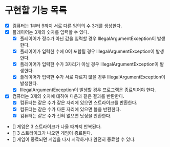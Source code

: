 # 구현할 기능 목록

- [x] 컴퓨터는 1부터 9까지 서로 다른 임의의 수 3개를 생성한다.
- [x] 플레이어는 3개의 숫자를 입력할 수 있다.
    - [x] 플레이어가 정수가 아닌 값을 입력할 경우 IllegalArgumentException이 발생한다.
    - [x] 플레이어가 입력한 수에 0이 포함될 경우 IllegalArgumentException이 발생한다.
    - [x] 플레이어가 입력한 수가 3자리가 아닐 경우 IllegalArgumentException이 발생한다.
    - [x] 플레이어가 입력한 수가 서로 다르지 않을 경우 IllegalArgumentException이 발생한다.
    - [x] IllegalArgumentException이 발생할 경우 프로그램은 종료되어야 한다.
- [x] 컴퓨터는 3개의 숫자에 대하여 다음과 같은 결과를 반환한다.
    - [x] 컴퓨터는 같은 수가 같은 자리에 있으면 스트라이크를 반환한다.
    - [x] 컴퓨터는 같은 수가 다른 자리에 있으면 볼을 반환한다.
    - [x] 컴퓨터는 같은 수가 전혀 없으면 낫싱을 반환한다.
- [] 게임은 3 스트라이크가 나올 때까지 반복된다.
- [] 3 스트라이크가 나오면 게임이 종료된다.
- [] 게임이 종료되면 게임을 다시 시작하거나 완전히 종료할 수 있다.

